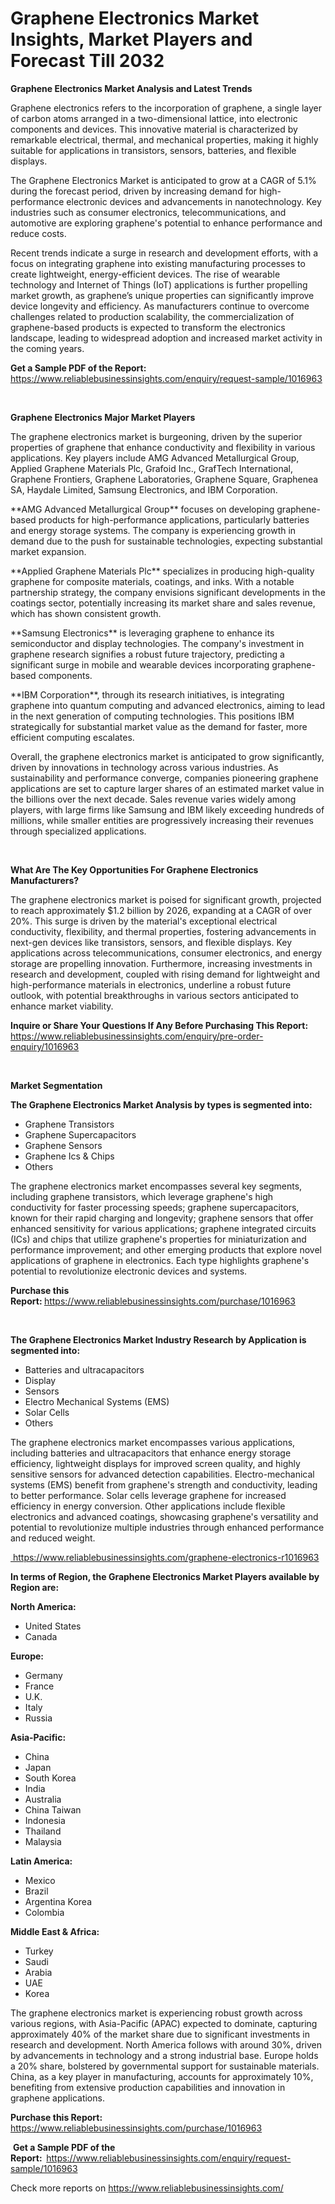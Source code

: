 <p><h1>Graphene Electronics Market Insights, Market Players and Forecast Till 2032</h1></p><p><strong>Graphene Electronics Market Analysis and Latest Trends</strong></p>
<p><p>Graphene electronics refers to the incorporation of graphene, a single layer of carbon atoms arranged in a two-dimensional lattice, into electronic components and devices. This innovative material is characterized by remarkable electrical, thermal, and mechanical properties, making it highly suitable for applications in transistors, sensors, batteries, and flexible displays. </p><p>The Graphene Electronics Market is anticipated to grow at a CAGR of 5.1% during the forecast period, driven by increasing demand for high-performance electronic devices and advancements in nanotechnology. Key industries such as consumer electronics, telecommunications, and automotive are exploring graphene's potential to enhance performance and reduce costs. </p><p>Recent trends indicate a surge in research and development efforts, with a focus on integrating graphene into existing manufacturing processes to create lightweight, energy-efficient devices. The rise of wearable technology and Internet of Things (IoT) applications is further propelling market growth, as graphene’s unique properties can significantly improve device longevity and efficiency. As manufacturers continue to overcome challenges related to production scalability, the commercialization of graphene-based products is expected to transform the electronics landscape, leading to widespread adoption and increased market activity in the coming years.</p></p>
<p><strong>Get a Sample PDF of the Report:&nbsp;</strong> <a href="https://www.reliablebusinessinsights.com/enquiry/request-sample/1016963?utm_campaign=3347&utm_medium=2&utm_source=Github&utm_content=ia&utm_term=06042025&utm_id=graphene-electronics">https://www.reliablebusinessinsights.com/enquiry/request-sample/1016963</a></p>
<p>&nbsp;</p>
<p><strong>Graphene Electronics Major Market Players</strong></p>
<p><p>The graphene electronics market is burgeoning, driven by the superior properties of graphene that enhance conductivity and flexibility in various applications. Key players include AMG Advanced Metallurgical Group, Applied Graphene Materials Plc, Grafoid Inc., GrafTech International, Graphene Frontiers, Graphene Laboratories, Graphene Square, Graphenea SA, Haydale Limited, Samsung Electronics, and IBM Corporation.</p><p>**AMG Advanced Metallurgical Group** focuses on developing graphene-based products for high-performance applications, particularly batteries and energy storage systems. The company is experiencing growth in demand due to the push for sustainable technologies, expecting substantial market expansion.</p><p>**Applied Graphene Materials Plc** specializes in producing high-quality graphene for composite materials, coatings, and inks. With a notable partnership strategy, the company envisions significant developments in the coatings sector, potentially increasing its market share and sales revenue, which has shown consistent growth.</p><p>**Samsung Electronics** is leveraging graphene to enhance its semiconductor and display technologies. The company's investment in graphene research signifies a robust future trajectory, predicting a significant surge in mobile and wearable devices incorporating graphene-based components.</p><p>**IBM Corporation**, through its research initiatives, is integrating graphene into quantum computing and advanced electronics, aiming to lead in the next generation of computing technologies. This positions IBM strategically for substantial market value as the demand for faster, more efficient computing escalates.</p><p>Overall, the graphene electronics market is anticipated to grow significantly, driven by innovations in technology across various industries. As sustainability and performance converge, companies pioneering graphene applications are set to capture larger shares of an estimated market value in the billions over the next decade. Sales revenue varies widely among players, with large firms like Samsung and IBM likely exceeding hundreds of millions, while smaller entities are progressively increasing their revenues through specialized applications.</p></p>
<p>&nbsp;</p>
<p><strong>What Are The Key Opportunities For Graphene Electronics Manufacturers?</strong></p>
<p><p>The graphene electronics market is poised for significant growth, projected to reach approximately $1.2 billion by 2026, expanding at a CAGR of over 20%. This surge is driven by the material's exceptional electrical conductivity, flexibility, and thermal properties, fostering advancements in next-gen devices like transistors, sensors, and flexible displays. Key applications across telecommunications, consumer electronics, and energy storage are propelling innovation. Furthermore, increasing investments in research and development, coupled with rising demand for lightweight and high-performance materials in electronics, underline a robust future outlook, with potential breakthroughs in various sectors anticipated to enhance market viability.</p></p>
<p><strong>Inquire or Share Your Questions If Any Before Purchasing This Report:</strong> <a href="https://www.reliablebusinessinsights.com/enquiry/pre-order-enquiry/1016963?utm_campaign=3347&utm_medium=2&utm_source=Github&utm_content=ia&utm_term=06042025&utm_id=graphene-electronics">https://www.reliablebusinessinsights.com/enquiry/pre-order-enquiry/1016963</a></p>
<p>&nbsp;</p>
<p><strong>Market Segmentation</strong></p>
<p><strong>The Graphene Electronics Market Analysis by types is segmented into:</strong></p>
<p><ul><li>Graphene Transistors</li><li>Graphene Supercapacitors</li><li>Graphene Sensors</li><li>Graphene Ics & Chips</li><li>Others</li></ul></p>
<p><p>The graphene electronics market encompasses several key segments, including graphene transistors, which leverage graphene's high conductivity for faster processing speeds; graphene supercapacitors, known for their rapid charging and longevity; graphene sensors that offer enhanced sensitivity for various applications; graphene integrated circuits (ICs) and chips that utilize graphene's properties for miniaturization and performance improvement; and other emerging products that explore novel applications of graphene in electronics. Each type highlights graphene's potential to revolutionize electronic devices and systems.</p></p>
<p><strong>Purchase this Report:&nbsp;</strong><a href="https://www.reliablebusinessinsights.com/purchase/1016963?utm_campaign=3347&utm_medium=2&utm_source=Github&utm_content=ia&utm_term=06042025&utm_id=graphene-electronics">https://www.reliablebusinessinsights.com/purchase/1016963</a></p>
<p>&nbsp;</p>
<p><strong>The Graphene Electronics Market Industry Research by Application is segmented into:</strong></p>
<p><ul><li>Batteries and ultracapacitors</li><li>Display</li><li>Sensors</li><li>Electro Mechanical Systems (EMS)</li><li>Solar Cells</li><li>Others</li></ul></p>
<p><p>The graphene electronics market encompasses various applications, including batteries and ultracapacitors that enhance energy storage efficiency, lightweight displays for improved screen quality, and highly sensitive sensors for advanced detection capabilities. Electro-mechanical systems (EMS) benefit from graphene's strength and conductivity, leading to better performance. Solar cells leverage graphene for increased efficiency in energy conversion. Other applications include flexible electronics and advanced coatings, showcasing graphene's versatility and potential to revolutionize multiple industries through enhanced performance and reduced weight.</p></p>
<p><a href="https://www.reliablebusinessinsights.com/graphene-electronics-r1016963?utm_campaign=3347&utm_medium=2&utm_source=Github&utm_content=ia&utm_term=06042025&utm_id=graphene-electronics">&nbsp;https://www.reliablebusinessinsights.com/graphene-electronics-r1016963</a></p>
<p><strong>In terms of Region, the Graphene Electronics Market Players available by Region are:</strong></p>
<p>
    <p> <strong> North America: </strong>
        <ul>
            <li>United States</li>
            <li>Canada</li>
        </ul>
        </p> 
    <p> <strong> Europe: </strong>
        <ul>
            <li>Germany</li>
            <li>France</li>
            <li>U.K.</li>
            <li>Italy</li>
            <li>Russia</li>
        </ul>
        </p> 
    <p> <strong> Asia-Pacific: </strong>
        <ul>
            <li>China</li>
            <li>Japan</li>
            <li>South Korea</li>
            <li>India</li>
            <li>Australia</li>
            <li>China Taiwan</li>
            <li>Indonesia</li>
            <li>Thailand</li>
            <li>Malaysia</li>
        </ul>
        </p> 
    <p> <strong> Latin America: </strong>
        <ul>
            <li>Mexico</li>
            <li>Brazil</li>
            <li>Argentina Korea</li>
            <li>Colombia</li>
        </ul>
        </p> 
    <p> <strong> Middle East & Africa: </strong>
        <ul>
            <li>Turkey</li>
            <li>Saudi</li>
            <li>Arabia</li>
            <li>UAE</li>
            <li>Korea</li>
        </ul>
    </p>
    </p>
<p><p>The graphene electronics market is experiencing robust growth across various regions, with Asia-Pacific (APAC) expected to dominate, capturing approximately 40% of the market share due to significant investments in research and development. North America follows with around 30%, driven by advancements in technology and a strong industrial base. Europe holds a 20% share, bolstered by governmental support for sustainable materials. China, as a key player in manufacturing, accounts for approximately 10%, benefiting from extensive production capabilities and innovation in graphene applications.</p></p>
<p><strong>Purchase this Report: </strong><a href="https://www.reliablebusinessinsights.com/purchase/1016963?utm_campaign=3347&utm_medium=2&utm_source=Github&utm_content=ia&utm_term=06042025&utm_id=graphene-electronics">https://www.reliablebusinessinsights.com/purchase/1016963</a></p>
<p>&nbsp;<strong>Get a Sample PDF of the Report:&nbsp;&nbsp;</strong><a href="https://www.reliablebusinessinsights.com/enquiry/request-sample/1016963?utm_campaign=3347&utm_medium=2&utm_source=Github&utm_content=ia&utm_term=06042025&utm_id=graphene-electronics">https://www.reliablebusinessinsights.com/enquiry/request-sample/1016963</a></p>
<p><strong></strong></p>
<p>Check more reports on <a href="https://www.reliablebusinessinsights.com/?utm_campaign=3347&utm_medium=2&utm_source=Github&utm_content=ia&utm_term=06042025&utm_id=graphene-electronics">https://www.reliablebusinessinsights.com/</a></p>